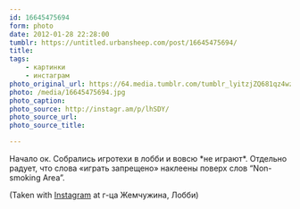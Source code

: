 ```yaml
---
id: 16645475694
form: photo
date: 2012-01-28 22:28:00
tumblr: https://untitled.urbansheep.com/post/16645475694/
title:
tags:
    - картинки
    - инстаграм
photo_original_url: https://64.media.tumblr.com/tumblr_lyitzjZQ681qz4wzio1_640.jpg
photo: /media/16645475694.jpg
photo_caption: 
photo_source: http://instagr.am/p/lhSDY/
photo_source_url:
photo_source_title:

---
```


<p>Начало ок. Собрались игротехи в лобби и вовсю *не играют*. Отдельно радует, что слова «играть запрещено» наклеены поверх слов “Non-smoking Area”.</p>

<p>(Taken with <a href="http://instagr.am">Instagram</a> at г-ца Жемчужина, Лобби)</p>
